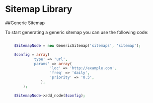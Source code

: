 # Sitemap Library

##Generic Sitemap

To start generating a generic sitemap you can use the following code:

```php

	$SitemapNode = new GenericSitemap('sitemaps', 'sitemap');

	$config = array(
			'type' => 'url',
			'params' => array(
					'loc' => 'http://example.com',
					'freq' => 'daily',
					'priority' => '0.5',
				),
		);

	$SitemapNode->add_node($config);

```